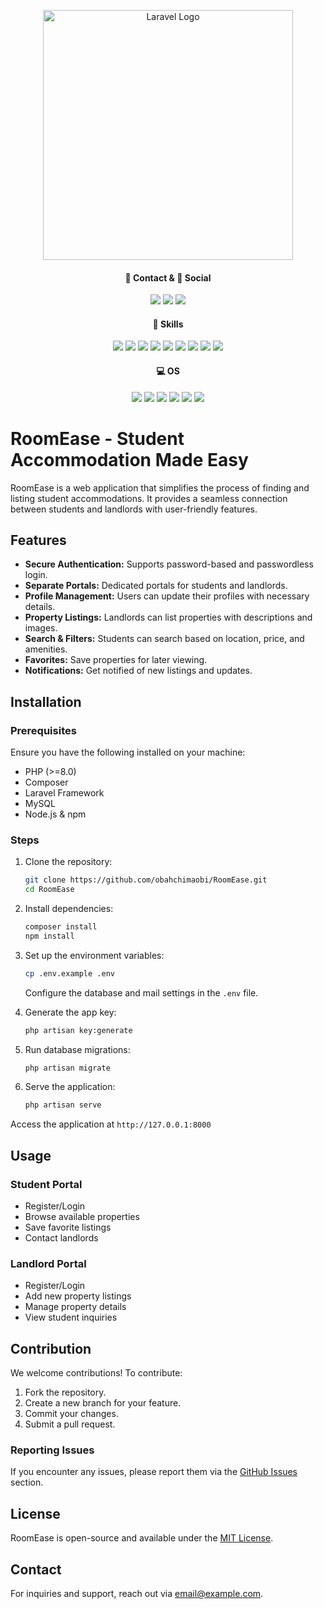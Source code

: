<p align="center"><a href="https://laravel.com" target="_blank"><img src="https://raw.githubusercontent.com/laravel/art/master/logo-lockup/5%20SVG/2%20CMYK/1%20Full%20Color/laravel-logolockup-cmyk-red.svg" width="400" alt="Laravel Logo"></a></p>

<h4 align="center">📱 Contact & 👨 Social</h4>
<p align="center">
<!-- <a href="https://github.com/laravel/framework/actions"><img src="https://github.com/laravel/framework/workflows/tests/badge.svg" alt="Build Status"></a>
<a href="https://packagist.org/packages/laravel/framework"><img src="https://img.shields.io/packagist/dt/laravel/framework" alt="Total Downloads"></a>
<a href="https://packagist.org/packages/laravel/framework"><img src="https://img.shields.io/packagist/v/laravel/framework" alt="Latest Stable Version"></a>
<a href="https://packagist.org/packages/laravel/framework"><img src="https://img.shields.io/packagist/l/laravel/framework" alt="License"></a> -->
<a href="mailto:anthonyobah37@gmail.com"><img src="https://img.shields.io/badge/Gmail-D14836?style=for-the-badge&logo=gmail&logoColor=white"></a>
<a href="https://github.com/obahchimaobi"><img src="https://img.shields.io/badge/GitHub-100000?style=for-the-badge&logo=github&logoColor=white"></a>
<a href="https://linkedin.com/in/obahchimaobi"><img src="https://img.shields.io/badge/LinkedIn-0077B5?style=for-the-badge&logo=linkedin&logoColor=white"></a>
</p>

<h4 align="center">🚀 Skills</h4>
<p align="center">
<a href=""><img src="https://img.shields.io/badge/HTML5-E34F26?style=for-the-badge&logo=html5&logoColor=white"></a>
<a href=""><img src="https://img.shields.io/badge/CSS3-1572B6?style=for-the-badge&logo=css3&logoColor=white"></a>
<a href=""><img src="https://img.shields.io/badge/Sass-CC6699?style=for-the-badge&logo=sass&logoColor=white"></a>
<a href=""><img src="https://img.shields.io/badge/Bootstrap-563D7C?style=for-the-badge&logo=bootstrap&logoColor=white"></a>
<a href=""><img src="https://img.shields.io/badge/PHP-777BB4?style=for-the-badge&logo=php&logoColor=white"></a>
<a href=""><img src="https://img.shields.io/badge/Laravel-FF2D20?style=for-the-badge&logo=laravel&logoColor=white"></a>
<a href=""><img src="https://img.shields.io/badge/livewire-%234e56a6.svg?style=for-the-badge&logo=livewire&logoColor=white"></a>
<a href=""><img src="https://img.shields.io/badge/MySQL-00000F?style=for-the-badge&logo=mysql&logoColor=white"></a>
<a href=""><img src="https://img.shields.io/badge/tailwindcss-%2338B2AC.svg?style=for-the-badge&logo=tailwind-css&logoColor=white"></a>
</p>

<h4 align="center">💻 OS</h4>
<p align="center">
<a href=""><img src="https://img.shields.io/badge/Fedora-294172?style=for-the-badge&logo=fedora&logoColor=white"></a>
<a href=""><img src="https://img.shields.io/badge/Kali-268BEE?style=for-the-badge&logo=kalilinux&logoColor=white"></a>
<a href=""><img src="https://img.shields.io/badge/-Zorin%20OS-%2310AAEB?style=for-the-badge&logo=zorin&logoColor=white"></a>
<a href=""><img src="https://img.shields.io/badge/Pop!_OS-48B9C7?style=for-the-badge&logo=Pop!_OS&logoColor=white"></a>
<a href=""><img src="https://img.shields.io/badge/-Lubuntu-%230065C2?style=for-the-badge&logo=lubuntu&logoColor=white"></a>
<a href=""><img src="https://img.shields.io/badge/Debian-D70A53?style=for-the-badge&logo=debian&logoColor=white"></a>
</p>

# RoomEase - Student Accommodation Made Easy

RoomEase is a web application that simplifies the process of finding and listing student accommodations. It provides a seamless connection between students and landlords with user-friendly features.

## Features

- **Secure Authentication:** Supports password-based and passwordless login.
- **Separate Portals:** Dedicated portals for students and landlords.
- **Profile Management:** Users can update their profiles with necessary details.
- **Property Listings:** Landlords can list properties with descriptions and images.
- **Search & Filters:** Students can search based on location, price, and amenities.
- **Favorites:** Save properties for later viewing.
- **Notifications:** Get notified of new listings and updates.

## Installation

### Prerequisites

Ensure you have the following installed on your machine:

- PHP (>=8.0)
- Composer
- Laravel Framework
- MySQL
- Node.js & npm

### Steps

1. Clone the repository:
   ```bash
   git clone https://github.com/obahchimaobi/RoomEase.git
   cd RoomEase
   ```

2. Install dependencies:
   ```bash
   composer install
   npm install
   ```

3. Set up the environment variables:
   ```bash
   cp .env.example .env
   ```
   Configure the database and mail settings in the `.env` file.

4. Generate the app key:
    ```bash
    php artisan key:generate
    ```

5. Run database migrations:
   ```bash
   php artisan migrate
   ```

6. Serve the application:
   ```bash
   php artisan serve
   ```

Access the application at `http://127.0.0.1:8000`

## Usage

### Student Portal
- Register/Login
- Browse available properties
- Save favorite listings
- Contact landlords

### Landlord Portal
- Register/Login
- Add new property listings
- Manage property details
- View student inquiries

## Contribution

We welcome contributions! To contribute:

1. Fork the repository.
2. Create a new branch for your feature.
3. Commit your changes.
4. Submit a pull request.

### Reporting Issues

If you encounter any issues, please report them via the [GitHub Issues](https://github.com/yourusername/roomease/issues) section.

## License

RoomEase is open-source and available under the [MIT License](LICENSE).

## Contact

For inquiries and support, reach out via [email@example.com](mailto:email@example.com).


